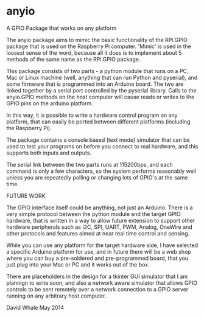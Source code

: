 anyio
=====

A GPIO Package that works on any platform


The anyio package aims to mimic the basic functionality of the RPi.GPIO package that is used on the Raspberry Pi computer. 'Mimic' is used in the loosest sense of the word, because all it does is to implement about 5 methods of the same name as the RPi.GPIO package.


This package consists of two parts - a python module that runs on a PC, Mac or Linux machine (well, anything that can run Python and pyserial), and some firmware that is programmed into an Arduino board. The two are linked together by a serial port controlled by the pyserial library. Calls to the anyio.GPIO methods on the host computer will cause reads or writes to the GPIO pins on the arduino platform.


In this way, it is possible to write a hardware control program on any platform, that can easily be ported between different platforms (including the Raspberry Pi).


The package contains a console based (text mode) simulator that can be used to test your programs on before you connect to real hardware, and this supports both inputs and outputs.


The serial link between the two parts runs at 115200bps, and each command is only a few characters, so the system performs reasonably well unless you are repeatedly polling or changing lots of GPIO's at the same time.


FUTURE WORK


The GPIO interface itself could be anything, not just an Arduino. There is a very simple protocol between the python module and the target GPIO hardware, that is written in a way to allow future extension to support other hardware peripherals such as I2C, SPI, UART, PWM, Analog, OneWire and other protocols and features aimed at near real time control and sensing.


While you can use any platform for the target hardware side, I have selected a specific Arduino platform for use, and in future there will be a web shop where you can buy a pre-soldered and pre-programmed board, that you just plug into your Mac or PC and it works out of the box.


There are placeholders in the design for a tkinter GUI simulator that I am plannign to write soon, and also a network aware simulator that allows GPIO controls to be sent remotely over a network connection to a GPIO server running on any arbitrary host computer.


David Whale
May 2014
